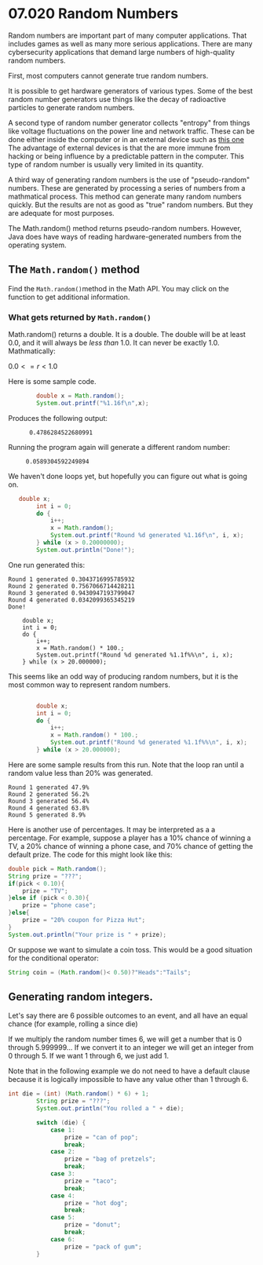 # 07.020 Random Numbers

Random numbers are important part of many computer applications.  That includes games as well as many more serious applications.   There are many cybersecurity applications that demand large numbers of high-quality random numbers.

First, most computers cannot generate true random numbers.

It is possible to get hardware generators of various types.  Some of the best random number generators use things like the decay of radioactive particles to generate random numbers.

A second type of random number generator collects "entropy" from things like voltage fluctuations on the power line and network traffic.  These can be done either inside the computer or in an external device such as [this one](https://www.amazon.com/TrueRNGpro-Hardware-Random-Number-Generator/dp/B01JTJ6D0S/)  The advantage of external devices is that the are more immune from hacking or being influence by a predictable pattern in the computer.  This type of random number is usually very limited in its quantity.

A third way of generating random numbers is the use of "pseudo-random" numbers.  These are generated by processing a series of numbers from a mathmatical process.  This method can generate many random numbers quickly.  But the results are not as good as "true" random numbers.  But they are adequate for most purposes.

The Math.random() method returns pseudo-random numbers.  However, Java does have ways of reading hardware-generated numbers from the operating system.



## The `Math.random()` method

Find the `Math.random()`method in the Math API. You may click on the function to get additional information.

### What gets returned by `Math.random()`

Math.random() returns a double.  It is a double.  The double will be at least 0.0, and it will always be *less than* 1.0.  It can never be exactly 1.0.  Mathmatically: 

 $0.0 <= r < 1.0$

Here is some sample code.

```java
        double x = Math.random();
        System.out.printf("%1.16f\n",x);
```
Produces the following output:

```text
      0.4786284522680991
```

Running the program again will generate a different random number:

```text
     0.0589304592249894
```

We haven't done loops yet, but hopefully you can figure out what is going on.

```java
   double x;
        int i = 0;
        do {
            i++;
            x = Math.random();
            System.out.printf("Round %d generated %1.16f\n", i, x);
        } while (x > 0.20000000);
        System.out.println("Done!");
```

One run generated this:

```text
Round 1 generated 0.3043716995785932
Round 2 generated 0.7567066714428211
Round 3 generated 0.9430947193799047
Round 4 generated 0.0342099365345219
Done!
```


        double x;
        int i = 0;
        do {
            i++;
            x = Math.random() * 100.;
            System.out.printf("Round %d generated %1.1f%%\n", i, x);
        } while (x > 20.000000);

This seems like an odd way of producing random numbers, but it is the most common way to represent random numbers.  

```java

        double x;
        int i = 0;
        do {
            i++;
            x = Math.random() * 100.;
            System.out.printf("Round %d generated %1.1f%%\n", i, x);
        } while (x > 20.000000);
```
Here are some sample results from this run.  Note that the loop ran until a random value less than 20% was generated.

```text
Round 1 generated 47.9%
Round 2 generated 56.2%
Round 3 generated 56.4%
Round 4 generated 63.8%
Round 5 generated 8.9%
```

Here is another use of percentages.  It may be interpreted as a a percentage.  For example, suppose a player has a 10% chance of winning a TV, a 20% chance of winning a phone case, and 70% chance of getting the default prize.  The code for this might look like this:

```java
double pick = Math.random();
String prize = "???";
if(pick < 0.10){
    prize = "TV";
}else if (pick < 0.30){
    prize = "phone case";
}else{
    prize = "20% coupon for Pizza Hut";
}
System.out.println("Your prize is " + prize);
```

Or suppose we want to simulate a coin toss.  This would be a good situation for the conditional operator:

```java
String coin = (Math.random()< 0.50)?"Heads":"Tails";
```

## Generating random integers.

Let's say there are 6 possible outcomes to an event, and all have an equal chance (for example, rolling a since die)

If we multiply the random number times 6, we will get a number that is 0 through 5.999999...  If we convert it to an integer we will get an integer from 0 through 5.  If we want 1 through 6, we just add 1.

Note that in the following example we do not need to have a default clause because it is logically impossible to have any value other than 1 through 6.

```java
int die = (int) (Math.random() * 6) + 1;
        String prize = "???";
        System.out.println("You rolled a " + die);

        switch (die) {
            case 1:
                prize = "can of pop";
                break;
            case 2:
                prize = "bag of pretzels";
                break;
            case 3:
                prize = "taco";
                break;
            case 4:
                prize = "hot dog";
                break;
            case 5:
                prize = "donut";
                break;
            case 6:
                prize = "pack of gum";
        }
```